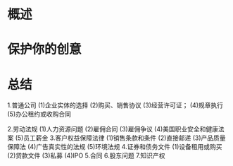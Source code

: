 # 概述
# 保护你的创意
# 总结
1.普通公司
  (1)企业实体的选择
  (2)购买、销售协议
  (3)经营许可证；
  (4)规章执行
  (5)办公租约或收购合同
  
2.劳动法规
  (1)人力资源问题
  (2)雇佣合同
  (3)雇佣争议
  (4)美国职业安全和健康法案
  (5)员工薪金
3.客户权益保障法律
  (1)销售条款和条件
  (2)直接邮递
  (3)产品质量保障法
  (4)广告真实性的法规
  (5)环境法规
4.证券和债务文件
  (1)设备租用或购买
  (2)贷款文件
  (3)私募
  (4)IPO
5.合同
6.股东问题
7.知识产权
